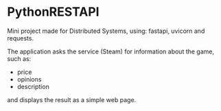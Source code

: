 # PythonRESTAPI

Mini project made for Distributed Systems, using: fastapi, uvicorn and requests.

The application asks the service (Steam) for information about the game, such as:
- price
- opinions
- description

and displays the result as a simple web page.
